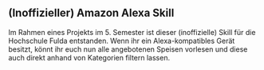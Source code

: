 ## (Inoffizieller) Amazon Alexa Skill
Im Rahmen eines Projekts im 5. Semester ist dieser (inoffizielle) Skill für die Hochschule Fulda entstanden.
Wenn ihr ein Alexa-kompatibles Gerät besitzt, könnt ihr euch nun alle angebotenen Speisen vorlesen und diese auch direkt anhand von Kategorien filtern lassen.
